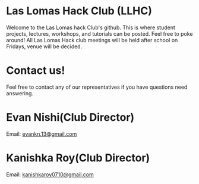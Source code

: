 # Las Lomas Hack Club (LLHC)
Welcome to the Las Lomas hack Club's github.  This is where student projects, lectures, workshops, and tutorials can be posted.  Feel free to poke around!  All Las Lomas Hack club meetings will be held after school on Fridays, venue will be decided.

# Contact us!
Feel free to contact any of our representatives if you have questions need answering.

# Evan Nishi(Club Director)
Email: evankn.13@gmail.com
# Kanishka Roy(Club Director)
Email: kanishkaroy0710@gmail.com
